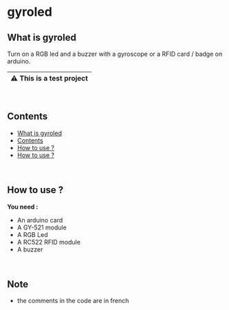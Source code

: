# gyroled

What is gyroled
---------------------
Turn on a RGB led and a buzzer with a gyroscope or a RFID card / badge on arduino.

| :warning: This is a test project 
|---

<br>

Contents
-------------------

- <a href="https://github.com/MyWare386/gyroled#what-is-gyroled">What is gyroled</a>
- <a href="https://github.com/MyWare386/gyroled#contents">Contents</a>
- <a href="https://github.com/MyWare386/gyroled#how-to-use-">How to use ?</a>
- <a href="https://github.com/MyWare386/gyroled#note">How to use ?</a>

<br>

How to use ?
--------------------

**You need :**

- An arduino card
- A GY-521 module
- A RGB Led
- A RC522 RFID module
- A buzzer

<br>

Note
-------------------

- the comments in the code are in french

